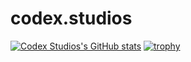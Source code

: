 # codex.studios
[![Codex Studios's GitHub stats](https://github-readme-stats.vercel.app/api?username=Codex-Stud1os)](https://github.com/Codex-Stud1os/github-readme-stats)
[![trophy](https://github-profile-trophy.vercel.app/?username=Codex-Stud1os)](https://github.com/Codex-Stud1os/github-profile-trophy)

